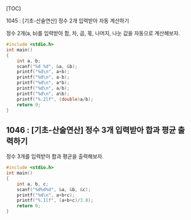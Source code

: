 [TOC]

1045 : [기초-산술연산] 정수 2개 입력받아 자동 계산하기

정수 2개(a, b)를 입력받아 합, 차, 곱, 몫, 나머지, 나눈 값을 자동으로 계산해보자.

``` c
#include <stdio.h>
int main()
{
    int a, b;
    scanf("%d %d", &a, &b);
    printf("%d\n", a+b);
    printf("%d\n", a-b);
    printf("%d\n", a*b);
    printf("%d\n", a/b);
    printf("%d\n", a%b);
    printf("%.2lf", (double)a/b);
    return 0;
}

```

## 1046 : [기초-산술연산] 정수 3개 입력받아 합과 평균 출력하기

정수 3개를 입력받아 합과 평균을 출력해보자.

``` c
#include <stdio.h>
int main()
{
    int a, b, c;
    scanf("%d%d%d", &a, &b, &c);
    printf("%d\n", a+b+c);
    printf("%.1lf", (a+b+c)/3.0);
    return 0;
}
```
